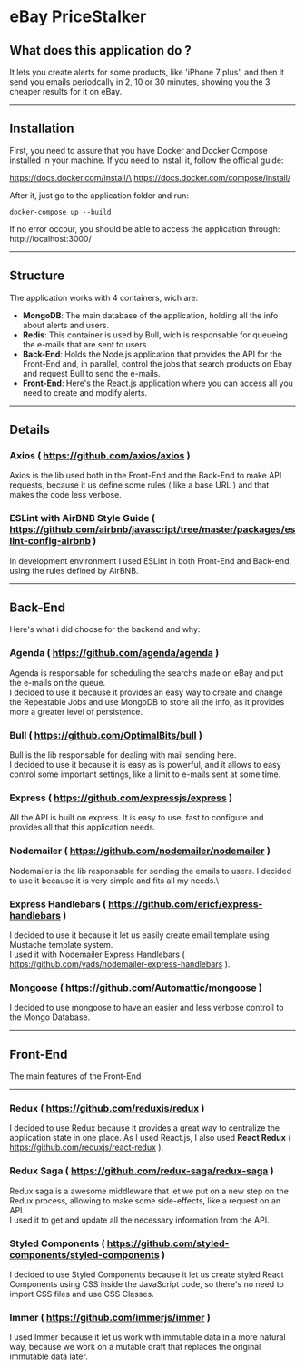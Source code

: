 # eBay PriceStalker

## What does this application do ?

It lets you create alerts for some products, like 'iPhone 7 plus', and then it send you emails periodcally in 2, 10 or 30 minutes, showing you the 3 cheaper results for it on eBay.

---
## Installation

First, you need to assure that you have Docker and Docker Compose installed in your machine.
If you need to install it, follow the official guide:

https://docs.docker.com/install/\
https://docs.docker.com/compose/install/

After it, just go to the application folder and run:

```
docker-compose up --build
```
If no error occour, you should be able to access the application through:\
http://localhost:3000/

---
## Structure

The application works with 4 containers, wich are:

* **MongoDB**: The main database of the application, holding all the info about alerts and users.
* **Redis**: This container is used by Bull, wich is responsable for queueing the e-mails that are sent to users.
* **Back-End**: Holds the Node.js application that provides the API for the Front-End and, in parallel, control the jobs that search products on Ebay and request Bull to send the e-mails.
* **Front-End**: Here's the React.js application where you can access all you need to create and modify alerts.

---
## **Details**

### **Axios** ( https://github.com/axios/axios )

Axios is the lib used both in the Front-End and the Back-End to make API requests, because it us define some rules ( like a base URL ) and that makes the code less verbose.

### **ESLint with AirBNB Style Guide** ( https://github.com/airbnb/javascript/tree/master/packages/eslint-config-airbnb )

In development environment I used ESLint in both Front-End and Back-end, using the rules defined by AirBNB.

---
## **Back-End**

Here's what i did choose for the backend and why:

### **Agenda** ( https://github.com/agenda/agenda )

Agenda is responsable for scheduling the searchs made on eBay and put the e-mails on the queue.\
I decided to use it because it provides an easy way to create and change the Repeatable Jobs and use MongoDB to store all the info, as it provides more a greater level of persistence.

### **Bull** ( https://github.com/OptimalBits/bull )

Bull is the lib responsable for dealing with mail sending here.\
I decided to use it because it is easy as is powerful, and it allows to easy control some important settings, like a limit to e-mails sent at some time.

### **Express** ( https://github.com/expressjs/express )

All the API is built on express. It is easy to use, fast to configure and provides all that this application needs.

### **Nodemailer** ( https://github.com/nodemailer/nodemailer )

Nodemailer is the lib responsable for sending the emails to users. I decided to use it because it is very simple and fits all my needs.\

### **Express Handlebars** ( https://github.com/ericf/express-handlebars )

I decided to use it because it let us easily create email template using Mustache template system.\
I used it with Nodemailer Express Handlebars ( https://github.com/yads/nodemailer-express-handlebars ).

### **Mongoose** ( https://github.com/Automattic/mongoose )

I decided to use mongoose to have an easier and less verbose controll to the Mongo Database.

---

## **Front-End**

The main features of the Front-End

---
### **Redux** ( https://github.com/reduxjs/redux )

I decided to use Redux because it provides a great way to centralize the application state in one place. As I used React.js, I also used **React Redux** ( https://github.com/reduxjs/react-redux ).

### **Redux Saga** ( https://github.com/redux-saga/redux-saga )

Redux saga is a awesome middleware that let we put on a new step on the Redux process, allowing to make some side-effects, like a request on an API.\
I used it to get and update all the necessary information from the API.

### **Styled Components** ( https://github.com/styled-components/styled-components )

I decided to use Styled Components because it let us create styled React Components using CSS inside the JavaScript code, so there's no need to import CSS files and use CSS Classes.

### **Immer** ( https://github.com/immerjs/immer )

I used Immer because it let us work with immutable data in a more natural way, because we work on a mutable draft that replaces the original immutable data later.